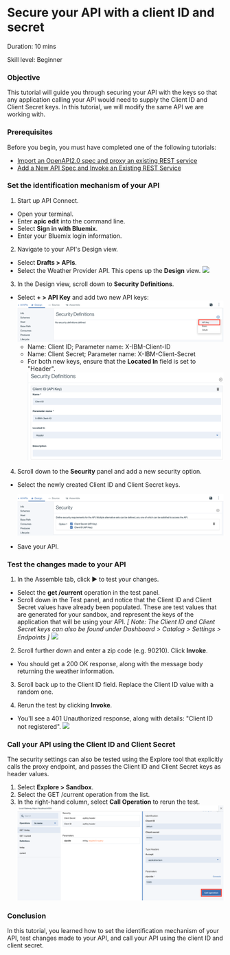 # Secure your API with a client ID and secret


Duration: 10 mins

Skill level: Beginner


### Objective

This tutorial will guide you through securing your API with the keys so that any application calling your API would need to supply the Client ID and Client Secret keys. In this tutorial, we will modify the same API we are working with.

### Prerequisites
Before you begin, you must have completed one of the following tutorials:
- [Import an OpenAPI2.0 spec and proxy an existing REST service](https://github.com/ibm-apiconnect/getting-started/blob/master/toolkit/1a-import)
- [Add a New API Spec and Invoke an Existing REST Service](https://github.com/ibm-apiconnect/getting-started/blob/master/toolkit/1b)

### Set the identification mechanism of your API

1. Start up API Connect. 
- Open your terminal.
- Enter **apic edit** into the command line.
- Select **Sign in with Bluemix**.
- Enter your Bluemix login information.

2. Navigate to your API's Design view.
- Select **Drafts > APIs**.
- Select the Weather Provider API. This opens up the **Design** view.
    ![](images/1_goto_drafts_api.png)  

3. In the Design view, scroll down to **Security Definitions**.
- Select **+ > API Key** and add two new API keys:
    ![](pictures/1b.png) 
   - Name: Client ID; Parameter name: X-IBM-Client-ID
   - Name: Client Secret; Parameter name: X-IBM-Client-Secret
   - For both new keys, ensure that the **Located In** field is set to "Header".
    ![](pictures/2a.png)   


4. Scroll down to the **Security** panel and add a new security option.
- Select the newly created Client ID and Client Secret keys.
    
    ![](pictures/3a.png) 
    
- Save your API. 

### Test the changes made to your API

1. In the Assemble tab, click ► to test your changes.
- Select the **get /current** operation in the test panel.
- Scroll down in the Test panel, and notice that the Client ID and Client Secret values have already been populated. These are test values that are generated for your sandbox, and represent the keys of the application that will be using your API.
    _[ Note: The Client ID and Client Secret keys can also be found under  Dashboard > Catalog > Settings > Endpoints ]_
    ![](images/test_api_keys_1.png)

2. Scroll further down and enter a zip code (e.g. 90210). Click **Invoke**.
- You should get a 200 OK response, along with the message body returning the weather information.

3. Scroll back up to the Client ID field. Replace the Client ID value with a random one.

4. Rerun the test by clicking **Invoke**.
- You'll see a 401 Unauthorized response, along with details: "Client ID not registered".
    ![](images/test_api_keys_3.png)

### Call your API using the Client ID and Client Secret

The security settings can also be tested using the Explore tool that explicitly calls the proxy endpoint, and passes the Client ID and Client Secret keys as header values.

1. Select **Explore > Sandbox**.
2. Select the GET /current operation from the list.
3. In the right-hand column, select **Call Operation** to rerun the test.
    ![](pictures/4.png)

### Conclusion
In this tutorial, you learned how to set the identification mechanism of your API, test changes made to your API, and call your API using the client ID and client secret. 

